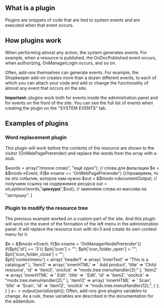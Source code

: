 ## What is a plugin
Plugins are snippets of code that are tied to system events and are executed when that event occurs.

## How plugins work
When performing almost any action, the system generates events. For example, when a resource is published, the OnDocPublished event occurs, when authorizing, OnManagerLogin occurs, and so on.

Often, add-ons themselves can generate events. For example, the Shopkeeper add-on creates more than a dozen different events, to each of which you can attach your code and add or change the functionality of almost any event that occurs on the site.

**Important:** plugins work both for events inside the administration panel and for events on the front of the site. You can see the full list of events when creating the plugin on the "SYSTEM EVENTS" tab.

## Examples of plugins
### Word replacement plugin
This plugin will work before the contents of the resource are shown to the visitor (OnWebPagePrerender) and replace the words from the array with a stub.

$words = array("плохое слово", "ещё одно"); // слова для фильтации
$e = &$modx->Event;
if($e->name == 'OnWebPagePrerender') {//проверяем, то ли это событие, которое нам нужно
	$out = &$modx->documentOutput; // получаем ссылку на содержимое ресурса
	$out = str_replace($words,"<b>цензура</b>",$out); // заменяем слова из массива на "заглушку".
}
### Plugin to modify the resource tree
The previous example worked on a custom part of the site. And this plugin will work on the event of the formation of the left menu in the administration panel. It will replace the resource icon with id=3 and create its own context menu for it.

$e = &$modx->Event;
if($e->name = 'OnManagerNodePrerender'){
	if($ph['id'] == '3'){
		$ph['icon'] = "<i class='fa fa-copy'></i>";
		$ph['icon_folder_open'] = "<i class='fa fa-copy'></i>";
		$ph['icon_folder_close'] = "<i class='fa fa-copy'></i>";	
		$ph['contextmenu'] = array(
			'header1' => array(
				'innerText' => "This is a catalogue"
			),
			'item3' => array(
				'innerHTML' => '<i class="fa fa-file-o fa-fw fa-lg"></i> Add product',
				'title' => 'Child resource',
				'id' => 'item3',
				'onclick' => "modx.tree.menuHandler(3);"
			),
			'item2' => array(
				'innerHTML' => '<i class="fa fa-pencil-square-o fa-fw fa-lg"></i> Edit',
				'title' => ' Edit',
				'id' => 'item2',
				'onclick' => "modx.tree.menuHandler(2);"
			),
			'item12' => array(
				'innerHTML' => '<i class="fa fa-eye fa-fw fa-lg"></i> Scan',
				'title' => 'Scan',
				'id' => 'item12',
				'onclick' => "modx.tree.menuHandler(12);",
			)
		);
	}
}
$e->output(serialize($ph));
Often, add-ons give plugins variables to change. As a rule, these variables are described in the documentation for the addendum.
